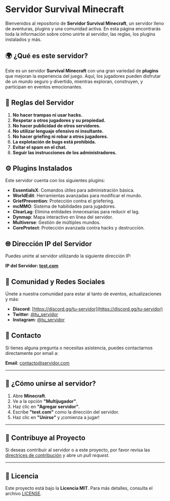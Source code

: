 # Servidor Survival Minecraft

Bienvenidos al repositorio de **Servidor Survival Minecraft**, un servidor lleno de aventuras, plugins y una comunidad activa. En esta página encontrarás toda la información sobre cómo unirte al servidor, las reglas, los plugins instalados y más.

## 🌍 ¿Qué es este servidor?

Este es un servidor **Survival Minecraft** con una gran variedad de **plugins** que mejoran la experiencia del juego. Aquí, los jugadores pueden disfrutar de un mundo seguro y divertido, mientras exploran, construyen, y participan en eventos emocionantes.

## 📜 Reglas del Servidor

1. **No hacer trampas ni usar hacks.**
2. **Respetar a otros jugadores y su propiedad.**
3. **No hacer publicidad de otros servidores.**
4. **No utilizar lenguaje ofensivo ni insultante.**
5. **No hacer griefing ni robar a otros jugadores.**
6. **La explotación de bugs está prohibida.**
7. **Evitar el spam en el chat.**
8. **Seguir las instrucciones de los administradores.**

## ⚙️ Plugins Instalados

Este servidor cuenta con los siguientes plugins:

- **EssentialsX**: Comandos útiles para administración básica.
- **WorldEdit**: Herramientas avanzadas para modificar el mundo.
- **GriefPrevention**: Protección contra el griefering.
- **mcMMO**: Sistema de habilidades para jugadores.
- **ClearLag**: Elimina entidades innecesarias para reducir el lag.
- **Dynmap**: Mapa interactivo en línea del servidor.
- **Multiverse**: Gestión de múltiples mundos.
- **CoreProtect**: Protección avanzada contra hacks y destrucción.
  
## 🌐 Dirección IP del Servidor

Puedes unirte al servidor utilizando la siguiente dirección IP:

**IP del Servidor: [test.com](test.com)**

## 💬 Comunidad y Redes Sociales

Únete a nuestra comunidad para estar al tanto de eventos, actualizaciones y más:

- **Discord**: [https://discord.gg/tu-servidor](https://discord.gg/tu-servidor)
- **Twitter**: [@tu_servidor](https://twitter.com/tu_servidor)
- **Instagram**: [@tu_servidor](https://instagram.com/tu_servidor)

## 📧 Contacto

Si tienes alguna pregunta o necesitas asistencia, puedes contactarnos directamente por email a:

**Email**: contacto@servidor.com

---

## 🚀 ¿Cómo unirse al servidor?

1. Abre **Minecraft**.
2. Ve a la opción **"Multijugador"**.
3. Haz clic en **"Agregar servidor"**.
4. Escribe **"test.com"** como la dirección del servidor.
5. Haz clic en **"Unirse"** y ¡comienza a jugar!

---

## 🔧 Contribuye al Proyecto

Si deseas contribuir al servidor o a este proyecto, por favor revisa las [directrices de contribución](CONTRIBUTING.md) y abre un *pull request*.

---

## 📝 Licencia

Este proyecto está bajo la **Licencia MIT**. Para más detalles, consulta el archivo [LICENSE](LICENSE).

